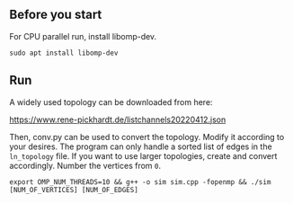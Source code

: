## Before you start

For CPU parallel run, install libomp-dev. 

```
sudo apt install libomp-dev
```

## Run

A widely used topology can be downloaded from here:

https://www.rene-pickhardt.de/listchannels20220412.json

Then, conv.py can be used to convert the topology. Modify it according to your desires. The program can only handle a sorted list of edges in the `ln_topology` file. If you want to use larger topologies, create and convert accordingly. Number the vertices from `0`.

```
export OMP_NUM_THREADS=10 && g++ -o sim sim.cpp -fopenmp && ./sim [NUM_OF_VERTICES] [NUM_OF_EDGES] 
```
